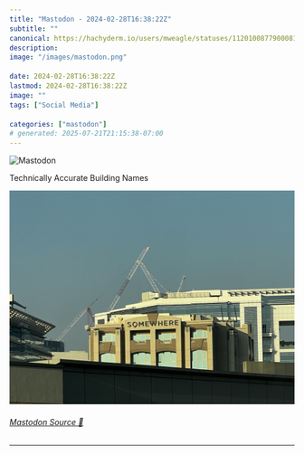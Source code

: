 ```yaml
---
title: "Mastodon - 2024-02-28T16:38:22Z"
subtitle: ""
canonical: https://hachyderm.io/users/mweagle/statuses/112010087790008144
description:
image: "/images/mastodon.png"

date: 2024-02-28T16:38:22Z
lastmod: 2024-02-28T16:38:22Z
image: ""
tags: ["Social Media"]

categories: ["mastodon"]
# generated: 2025-07-21T21:15:38-07:00
---
```

![Mastodon](/images/mastodon.png)

<p>Technically Accurate Building Names</p>

![Building that has a sign titled “Sonewhere” ](cf5593d1ae5871b1.jpeg)

###### [Mastodon Source 🐘](https://hachyderm.io/@mweagle/112010087790008144)

___
